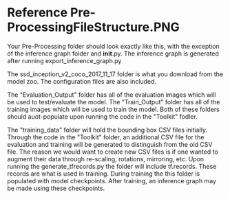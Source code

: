 # Reference Pre-ProcessingFileStructure.PNG

Your Pre-Processing folder should look exactly like this, with the exception of the inference graph folder and __init__.py. The inference graph is generated after running export_inference_graph.py

The ssd_inception_v2_coco_2017_11_17 folder is what you download from the model zoo. The configuration files are also included. 

The "Evaluation_Output" folder has all of the evaluation images which will be used to test/evaluate the model. The "Train_Output" folder has all of the training images which will be used to train the model. Both of these folders should auot-populate upon running the code in the "Toolkit" fodler.

The "training_data" folder will hold the bounding box CSV files initially. Through the code in the "Toolkit" folder, an additional CSV file for the evaluation and training will be generated to distinguish from the old CSV file. The reason we would want to create new CSV files is if one wanted to augment their data through re-scaling, rotations, mirroring, etc. Upon running the generate_tfrecords.py the folder will include tf.records. These records are what is used in training. During training the this folder is populated with model checkpoints. After training, an inference graph may be made using these checkpoints.
